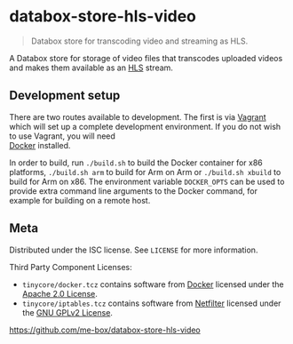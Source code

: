 # databox-store-hls-video
> Databox store for transcoding video and streaming as HLS.

A Databox store for storage of video files that transcodes uploaded videos
and makes them available as an [HLS](https://developer.apple.com/streaming/)
stream.

## Development setup

There are two routes available to development. The first is via 
[Vagrant](https://www.vagrantup.com/) which will set up a complete development
environment. If you do not wish to use Vagrant, you will need  
[Docker][docker] installed.

In order to build, run ``./build.sh`` to build the Docker container for
x86 platforms, ``./build.sh arm`` to build for Arm on Arm or 
``./build.sh xbuild`` to build for Arm on x86. The environment variable
``DOCKER_OPTS`` can be used to provide extra command line arguments to the
Docker command, for example for building on a remote host.

## Meta

Distributed under the ISC license. See ``LICENSE`` for more information.

Third Party Component Licenses:
* ``tinycore/docker.tcz`` contains software from [Docker][docker]
licensed under the [Apache 2.0 License][apache-2.0-license].
* ``tinycore/iptables.tcz`` contains software from [Netfilter][netfilter]
licensed under the [GNU GPLv2 License][gplv2-license].

<https://github.com/me-box/databox-store-hls-video>

[docker]: https://www.docker.com/
[apache-2.0-license]: https://github.com/docker/docker/blob/master/LICENSE
[netfilter]: https://www.netfilter.org/
[gplv2-license]: https://www.gnu.org/licenses/old-licenses/gpl-2.0.html
